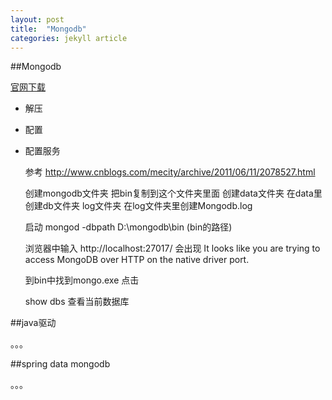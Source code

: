 ```yaml
---
layout: post
title:  "Mongodb"
categories: jekyll article
---
```


##Mongodb

[官网下载](http://www.mongodb.org/downloads)

- 解压
- 配置
- 配置服务

	参考 http://www.cnblogs.com/mecity/archive/2011/06/11/2078527.html

	创建mongodb文件夹 把bin复制到这个文件夹里面 创建data文件夹 在data里创建db文件夹 log文件夹 在log文件夹里创建Mongodb.log
	
	启动 mongod -dbpath D:\mongodb\bin (bin的路径)
	
	浏览器中输入 http://localhost:27017/
	会出现 It looks like you are trying to access MongoDB over HTTP on the native driver port.

	到bin中找到mongo.exe 点击 

	show dbs 查看当前数据库

##java驱动

。。。

##spring data mongodb

。。。
